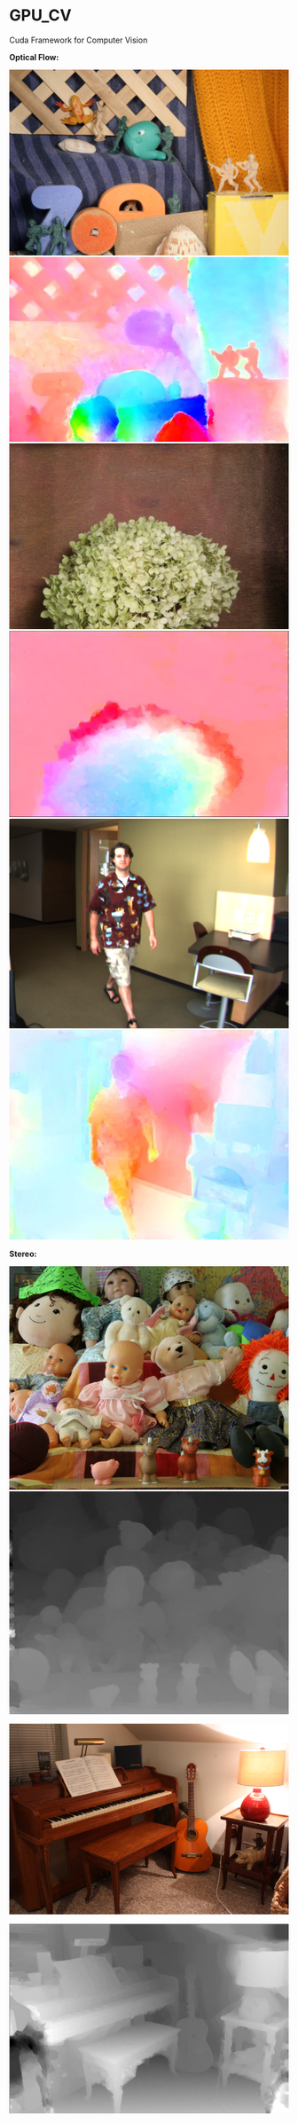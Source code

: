 # GPU_CV
Cuda Framework for Computer Vision

**Optical Flow:** 

![alt text][of_army_data]
![alt text][of_army]
![alt text][of_hydrangea_data]
![alt text][of_hydrangea]
![alt text][of_walking_data]
![alt text][of_walking]

[of_army_data]: ./data/Army/frame10.png "Army"
[of_army]: ./results/army.JPG "Army"

[of_hydrangea_data]: ./data/Hydrangea/frame10.png "Hydrangea"
[of_hydrangea]: ./results/Hydrangea.JPG "Hydrangea"

[of_walking_data]: ./data/Walking/frame10.png "walking"
[of_walking]: ./results/walking.JPG "walking"

**Stereo:** 

![alt text][of_dolls_data]
![alt text][of_dolls]

![alt text][of_piano_data]

![alt text][of_piano]

[of_dolls_data]: ./data/dolls/frame8.png "Dolls"
[of_dolls]: ./results/dolls.JPG "Dolls"
[of_piano_data]: ./data/piano/frame8.png "Piano"
[of_piano]: ./results/piano.JPG "Piano"
